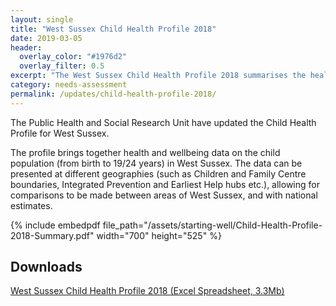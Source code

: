 ```yaml
---
layout: single
title: "West Sussex Child Health Profile 2018"
date: 2019-03-05
header: 
  overlay_color: "#1976d2"
  overlay_filter: 0.5
excerpt: "The West Sussex Child Health Profile 2018 summarises the health and wellbeing of children (aged 0 to 19/24 years) in West Sussex."
category: needs-assessment
permalink: /updates/child-health-profile-2018/
---
```


The Public Health and Social Research Unit have updated the Child Health Profile for West Sussex.

The profile brings together health and wellbeing data on the child population (from birth to 19/24 years) in West Sussex. The data can be presented at different geographies (such as Children and Family Centre boundaries, Integrated Prevention and Earliest Help hubs etc.), allowing for comparisons to be made between areas of West Sussex, and with national estimates. 

{% include embedpdf file_path="/assets/starting-well/Child-Health-Profile-2018-Summary.pdf" width="700" height="525" %}

## Downloads
  [West Sussex Child Health Profile 2018 (Excel Spreadsheet, 3.3Mb)](/assets/starting-well/West-Sussex-Child-Health-Profile-2018.xlsx)
